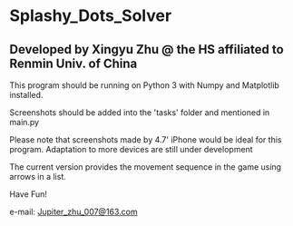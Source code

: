 # Splashy_Dots_Solver
## Developed by Xingyu Zhu @ the HS affiliated to Renmin Univ. of China

This program should be running on Python 3 with Numpy and Matplotlib installed.

Screenshots should be added into the 'tasks' folder and mentioned in main.py

Please note that screenshots made by 4.7' iPhone would be ideal for this program. Adaptation to more devices are still under development

The current version provides the movement sequence in the game using arrows in a list.


Have Fun!

e-mail: Jupiter_zhu_007@163.com
